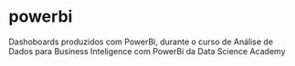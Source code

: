 # powerbi
Dashoboards produzidos com PowerBi, durante o curso de Análise de Dados para Business Inteligence com PowerBi da Data Science Academy
